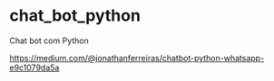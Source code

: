 # chat_bot_python
Chat bot com Python


https://medium.com/@jonathanferreiras/chatbot-python-whatsapp-e9c1079da5a

